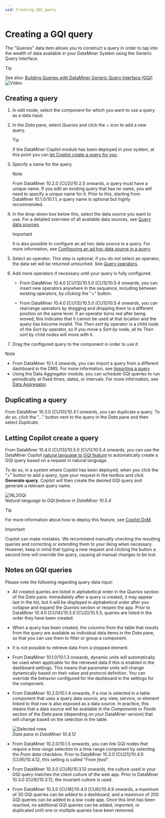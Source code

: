 ```yaml
---
uid: Creating_GQI_query
---
```


# Creating a GQI query

The "Queries" data item allows you to construct a query in order to tap into the wealth of data available in your DataMiner System using the Generic Query Interface.

> [!TIP]
> See also: [Building Queries with DataMiner Generic Query Interface (GQI)](https://community.dataminer.services/video/building-queries-with-dataminer-generic-query-interface-gqi/) ![Video](~/user-guide/images/video_Duo.png)

## Creating a query

1. In edit mode, select the component for which you want to use a query as a data input.

1. In the *Data* pane, select *Queries* and click the + icon to add a new query.

   > [!TIP]
   > If the DataMiner Copilot module has been deployed in your system, at this point you can [let Copilot create a query for you](#letting-copilot-create-a-query).

1. Specify a name for the query.

   > [!NOTE]
   > From DataMiner 10.2.0 [CU2]/10.2.5 onwards, a query must have a unique name. If you edit an existing query that has no name, you will need to specify a unique name for it. Prior to this, starting from DataMiner 10.1.0/10.1.1, a query name is optional but highly recommended.

1. In the drop-down box below this, select the data source you want to use. For a detailed overview of all available data sources, see [Query data sources](xref:Query_data_sources).

   > [!IMPORTANT]
   > It is also possible to configure an ad hoc data source in a query. For more information, see [Configuring an ad hoc data source in a query](xref:Configuring_an_ad_hoc_data_source_in_a_query).

1. Select an operator. This step is optional; if you do not select an operator, the data set will be returned untouched. See [Query operators](xref:Query_operators).

1. Add more operators if necessary until your query is fully configured.

   - From DataMiner 10.4.0 [CU13]/10.5.0 [CU1]/10.5.4 onwards<!--RN 42127-->, you can insert new operators anywhere in the sequence, including between existing operators, by clicking the "+" button.

   - From DataMiner 10.4.0 [CU13]/10.5.0 [CU1]/10.5.4 onwards<!--RN 42127-->, you can rearrange operators by dragging and dropping them to a different position on the same level. If an operator turns red after being moved, this indicates that it cannot be used at that location and the query has become invalid. The *Then sort by* operator is a child node of the *Sort by* operator, so if you move a *Sort by* node, all its *Then sort by* child nodes will move with it<!--RN 42229-->.

1. Drag the configured query to the component in order to use it.

> [!NOTE]
>
> - From DataMiner 10.1.4 onwards, you can import a query from a different dashboard in the DMS. For more information, see [Importing a query](xref:Importing_a_query)
> - Using the Data Aggregator module, you can schedule GQI queries to run periodically at fixed times, dates, or intervals. For more information, see [Data Aggregator](xref:Data_Aggregator_DxM).

## Duplicating a query

From DataMiner 10.3.0 [CU10]/10.4.1 onwards, you can duplicate a query. To do so, click the "..." button next to the query in the *Data* pane and then select *Duplicate*.

## Letting Copilot create a query

From DataMiner 10.4.0 [CU13]/10.5.0 [CU1]/10.5.4 onwards<!--RN 42234-->, you can use the DataMiner Copilot [natural language to GQI feature](xref:NL2GQI) to automatically create a GQI query based on a request in natural language.

To do so, in a system where Copilot has been deployed, when you click the "+" button to add a query, type your request in the textbox and click **Generate query**. Copilot will then create the desired GQI query and generate a relevant query name.

![NL2GQI](~/user-guide/images/NL2GQI.png)<br>*Natural language to GQI feature in DataMiner 10.5.4*

> [!TIP]
> For more information about how to deploy this feature, see [Copilot DxM](xref:Copilot_DxM).

> [!IMPORTANT]
> Copilot can make mistakes. We recommend manually checking the resulting queries and correcting or extending them to your liking when necessary. However, keep in mind that typing a new request and clicking the button a second time will override the query, causing all manual changes to be lost.

## Notes on GQI queries

Please note the following regarding query data input:

- All created queries are listed in alphabetical order in the *Queries* section of the *Data* pane. Immediately after a query is created, it may appear last in the list, but it will be displayed in alphabetical order after you collapse and expand the *Queries* section or reopen the app. Prior to DataMiner 10.4.0 [CU14]/10.5.0 [CU2]/10.5.5<!--RN 42452-->, queries are listed in the order they have been created.

- When a query has been created, the columns from the table that results from the query are available as individual data items in the *Data* pane, so that you can use them to filter or group a component.

- It is not possible to retrieve data from a stopped element.

- From DataMiner 10.1.0/10.1.3 onwards, dynamic units will automatically be used when applicable for the retrieved data if this is enabled in the dashboard settings. This means that parameter units will change dynamically based on their value and protocol definition. You can override the behavior configured for the dashboard in the settings for the component.

- From DataMiner 10.2.0/10.1.4 onwards, if a row is selected in a table component that uses a query data source, any view, service, or element linked to that row is also exposed as a data source. In practice, this means that a data source will be available in the *Components* or *Feeds* section of the *Data* pane (depending on your DataMiner version) that will change based on the selection in the table.

  ![Selected rows](~/user-guide/images/Selected_Rows.png)<br>*Data pane in DataMiner 10.4.12*

- From DataMiner 10.2.0/10.1.5 onwards, you can link GQI nodes that require a time range selection to a time range component by selecting the *From data* checkbox. Prior to DataMiner 10.3.0 [CU21]/10.4.0 [CU9]/10.4.12<!--RN 41141-->, this setting is called "*From feed*".

- From DataMiner 10.3.0 [CU9]/10.3.12 onwards<!--RN 37505-->, the culture used in your GQI query matches the client culture of the web app. Prior to DataMiner 10.3.0 [CU9]/10.3.12, the invariant culture is used.

- From DataMiner 10.3.0 [CU18]/10.4.0 [CU6]/10.4.9 onwards<!--RN 40370-->, a maximum of 30 GQI queries can be added to a dashboard, and a maximum of 200 GQI queries can be added to a low-code app. Once this limit has been reached, no additional GQI queries can be added, imported, or duplicated until one or multiple queries have been removed.
